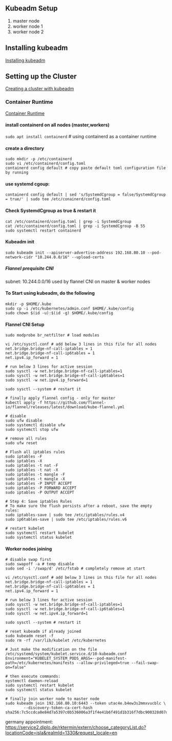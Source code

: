 ## Kubeadm Setup
1. master node
2. worker node 1
3. worker node 2

## Installing kubeadm
[Installing kubeadm](https://kubernetes.io/docs/setup/production-environment/tools/kubeadm/install-kubeadm/)

## Setting up the Cluster
[Creating a cluster with kubeadm](https://kubernetes.io/docs/setup/production-environment/tools/kubeadm/create-cluster-kubeadm/)

### Container Runtime
[Container Runtime](https://kubernetes.io/docs/setup/production-environment/container-runtimes/#containerd)

#### install containerd on all nodes (master,workers)
`sudo apt install containerd` # using containerd as a container runtime

#### create a directory 
```shell
sudo mkdir -p /etc/containerd
sudo vi /etc/containerd/config.toml
containerd config default # copy paste default toml configuration file by running
```

#### use systemd cgoup:
`containerd config default | sed 's/SystemdCgroup = false/SystemdCgroup = true/' | sudo tee /etc/conainerd/config.toml`

#### Check SystemdCgroup as true & restart it
```shell
cat /etc/containerd/config.toml | grep -i SystemdCgroup
cat /etc/containerd/config.toml | grep -i SystemdCgroup -B 55
sudo systemctl restart containerd
```

#### Kubeadm init
```shell
sudo kubeadm init --apiserver-advertise-address 192.168.80.10 --pod-network-cidr "10.244.0.0/16" --upload-certs
```
##### Flannel prequisite CNI
subnet: 10.244.0.0/16 used by flannel CNI on master & worker nodes

#### To Start using kubeadm, do the following
```shell
mkdir -p $HOME/.kube
sudo cp -i /etc/kubernetes/admin.conf $HOME/.kube/config
sudo chown $(id -u):$(id -g) $HOME/.kube/config
```

#### Flannel CNI Setup
```shell
sudo modprobe br_netfilter # load modules

vi /etc/sysctl.conf # add below 3 lines in this file for all nodes
net.bridge.bridge-nf-call-iptables = 1
net.bridge.bridge-nf-call-ip6tables = 1
net.ipv4.ip_forward = 1

# run below 3 lines for active session
sudo sysctl -w net.bridge.bridge-nf-call-iptables=1
sudo sysctl -w net.bridge.bridge-nf-call-ip6tables=1
sudo sysctl -w net.ipv4.ip_forward=1

sudo sysctl --system # restart it

# finally apply flannel config - only for master
kubectl apply -f https://github.com/flannel-io/flannel/releases/latest/download/kube-flannel.yml

# disable
sudo ufw disable
sudo systemctl disable ufw
sudo systemctl stop ufw

# remove all rules
sudo ufw reset

# Flush all iptables rules
sudo iptables -F
sudo iptables -X
sudo iptables -t nat -F
sudo iptables -t nat -X
sudo iptables -t mangle -F
sudo iptables -t mangle -X
sudo iptables -P INPUT ACCEPT
sudo iptables -P FORWARD ACCEPT
sudo iptables -P OUTPUT ACCEPT

# Step 4: Save iptables Rules
# To make sure the flush persists after a reboot, save the empty rules:
sudo iptables-save | sudo tee /etc/iptables/rules.v4
sudo ip6tables-save | sudo tee /etc/iptables/rules.v6

# restart kubelet
sudo systemctl restart kubelet
sudo systemctl status kubelet

```

#### Worker nodes joining
```shell
# disable swap first
sudo swapoff -a # temp disable
sudo sed -i '/swap/d' /etc/fstab # completely remove at start

vi /etc/sysctl.conf # add below 3 lines in this file for all nodes
net.bridge.bridge-nf-call-iptables = 1
net.bridge.bridge-nf-call-ip6tables = 1
net.ipv4.ip_forward = 1

# run below 3 lines for active session
sudo sysctl -w net.bridge.bridge-nf-call-iptables=1
sudo sysctl -w net.bridge.bridge-nf-call-ip6tables=1
sudo sysctl -w net.ipv4.ip_forward=1

sudo sysctl --system # restart it

# reset kubeadm if already joined
sudo kubeadm reset -f
sudo rm -rf /var/lib/kubelet /etc/kubernetes

# Just make the modification on the file /etc/systemd/system/kubelet.service.d/10-kubeadm.conf
Environment="KUBELET_SYSTEM_PODS_ARGS=--pod-manifest-path=/etc/kubernetes/manifests --allow-privileged=true --fail-swap-on=false"

# then execute commands:
systemctl daemon-reload
sudo systemctl restart kubelet
sudo systemctl status kubelet

# finally join worker node to master node
sudo kubeadm join 192.168.80.10:6443 --token utac4e.b4ew3s2mmxvucblc \
        --discovery-token-ca-cert-hash sha256:7c5ccdca8e84d7a5397c0b536006a3f1f4e41b6f491d1b316f7dbc900328d07d
```


germany appointment:
https://service2.diplo.de/rktermin/extern/choose_categoryList.do?locationCode=isla&realmId=1330&request_locale=en

